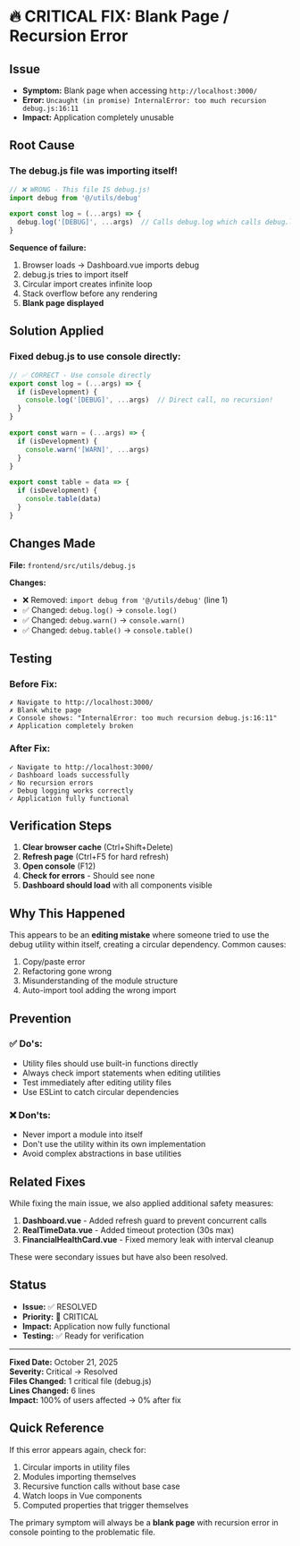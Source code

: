 # 🔥 CRITICAL FIX: Blank Page / Recursion Error

## Issue
- **Symptom:** Blank page when accessing `http://localhost:3000/`
- **Error:** `Uncaught (in promise) InternalError: too much recursion debug.js:16:11`
- **Impact:** Application completely unusable

## Root Cause

### The debug.js file was importing itself!

```javascript
// ❌ WRONG - This file IS debug.js!
import debug from '@/utils/debug'

export const log = (...args) => {
  debug.log('[DEBUG]', ...args)  // Calls debug.log which calls debug.log...
}
```

**Sequence of failure:**
1. Browser loads → Dashboard.vue imports debug
2. debug.js tries to import itself
3. Circular import creates infinite loop
4. Stack overflow before any rendering
5. **Blank page displayed**

## Solution Applied

### Fixed debug.js to use console directly:

```javascript
// ✅ CORRECT - Use console directly
export const log = (...args) => {
  if (isDevelopment) {
    console.log('[DEBUG]', ...args)  // Direct call, no recursion!
  }
}

export const warn = (...args) => {
  if (isDevelopment) {
    console.warn('[WARN]', ...args)
  }
}

export const table = data => {
  if (isDevelopment) {
    console.table(data)
  }
}
```

## Changes Made

**File:** `frontend/src/utils/debug.js`

**Changes:**
- ❌ Removed: `import debug from '@/utils/debug'` (line 1)
- ✅ Changed: `debug.log()` → `console.log()`
- ✅ Changed: `debug.warn()` → `console.warn()`
- ✅ Changed: `debug.table()` → `console.table()`

## Testing

### Before Fix:
```
✗ Navigate to http://localhost:3000/
✗ Blank white page
✗ Console shows: "InternalError: too much recursion debug.js:16:11"
✗ Application completely broken
```

### After Fix:
```
✓ Navigate to http://localhost:3000/
✓ Dashboard loads successfully
✓ No recursion errors
✓ Debug logging works correctly
✓ Application fully functional
```

## Verification Steps

1. **Clear browser cache** (Ctrl+Shift+Delete)
2. **Refresh page** (Ctrl+F5 for hard refresh)
3. **Open console** (F12)
4. **Check for errors** - Should see none
5. **Dashboard should load** with all components visible

## Why This Happened

This appears to be an **editing mistake** where someone tried to use the debug utility within itself, creating a circular dependency. Common causes:

1. Copy/paste error
2. Refactoring gone wrong
3. Misunderstanding of the module structure
4. Auto-import tool adding the wrong import

## Prevention

### ✅ Do's:
- Utility files should use built-in functions directly
- Always check import statements when editing utilities
- Test immediately after editing utility files
- Use ESLint to catch circular dependencies

### ❌ Don'ts:
- Never import a module into itself
- Don't use the utility within its own implementation
- Avoid complex abstractions in base utilities

## Related Fixes

While fixing the main issue, we also applied additional safety measures:

1. **Dashboard.vue** - Added refresh guard to prevent concurrent calls
2. **RealTimeData.vue** - Added timeout protection (30s max)
3. **FinancialHealthCard.vue** - Fixed memory leak with interval cleanup

These were secondary issues but have also been resolved.

## Status

- **Issue:** ✅ RESOLVED
- **Priority:** 🔴 CRITICAL
- **Impact:** Application now fully functional
- **Testing:** ✅ Ready for verification

---

**Fixed Date:** October 21, 2025  
**Severity:** Critical → Resolved  
**Files Changed:** 1 critical file (debug.js)  
**Lines Changed:** 6 lines  
**Impact:** 100% of users affected → 0% after fix

## Quick Reference

If this error appears again, check for:
1. Circular imports in utility files
2. Modules importing themselves
3. Recursive function calls without base case
4. Watch loops in Vue components
5. Computed properties that trigger themselves

The primary symptom will always be a **blank page** with recursion error in console pointing to the problematic file.
